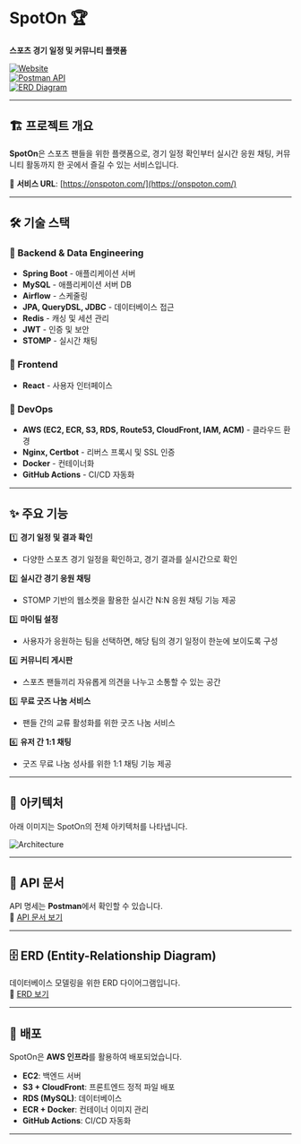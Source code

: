 # SpotOn 🏆  

**스포츠 경기 일정 및 커뮤니티 플랫폼**  

[![Website](https://img.shields.io/badge/website-online-brightgreen)](https://onspoton.com/)  
[![Postman API](https://img.shields.io/badge/API%20Docs-Postman-orange)](https://documenter.getpostman.com/view/38853291/2sAYQWLtf7)  
[![ERD Diagram](https://img.shields.io/badge/ERD-Diagram-blue)](https://www.erdcloud.com/d/9kNb3ACqSjytwmne3)  

---

## 🏗️ 프로젝트 개요  

**SpotOn**은 스포츠 팬들을 위한 플랫폼으로, 경기 일정 확인부터 실시간 응원 채팅, 커뮤니티 활동까지 한 곳에서 즐길 수 있는 서비스입니다.  

🔗 **서비스 URL**: [https://onspoton.com/](https://onspoton.com/)  

---

## 🛠️ 기술 스택  

### 🥇 Backend & Data Engineering
- **Spring Boot** - 애플리케이션 서버
- **MySQL** - 애플리케이션 서버 DB
- **Airflow** - 스케줄링
- **JPA, QueryDSL, JDBC** - 데이터베이스 접근
- **Redis** - 캐싱 및 세션 관리
- **JWT** - 인증 및 보안
- **STOMP** - 실시간 채팅

### 🥈 Frontend
- **React** - 사용자 인터페이스

### 🥉 DevOps
- **AWS (EC2, ECR, S3, RDS, Route53, CloudFront, IAM, ACM)** - 클라우드 환경
- **Nginx, Certbot** - 리버스 프록시 및 SSL 인증
- **Docker** - 컨테이너화
- **GitHub Actions** - CI/CD 자동화

---

## ✨ 주요 기능  

1️⃣ **경기 일정 및 결과 확인**  
   - 다양한 스포츠 경기 일정을 확인하고, 경기 결과를 실시간으로 확인

2️⃣ **실시간 경기 응원 채팅**  
   - STOMP 기반의 웹소켓을 활용한 실시간 N:N 응원 채팅 기능 제공

3️⃣ **마이팀 설정**  
   - 사용자가 응원하는 팀을 선택하면, 해당 팀의 경기 일정이 한눈에 보이도록 구성

4️⃣ **커뮤니티 게시판**  
   - 스포츠 팬들끼리 자유롭게 의견을 나누고 소통할 수 있는 공간

5️⃣ **무료 굿즈 나눔 서비스**  
   - 팬들 간의 교류 활성화를 위한 굿즈 나눔 서비스

6️⃣ **유저 간 1:1 채팅**  
   - 굿즈 무료 나눔 성사를 위한 1:1 채팅 기능 제공

---

## 📌 아키텍처  

아래 이미지는 SpotOn의 전체 아키텍처를 나타냅니다.  

![Architecture](![Image](https://github.com/user-attachments/assets/8c71ba0a-7376-451e-a1a1-37dc674e6c7a))  

---

## 📄 API 문서  

API 명세는 **Postman**에서 확인할 수 있습니다.  
🔗 [API 문서 보기](https://documenter.getpostman.com/view/38853291/2sAYQWLtf7)  

---

## 🗄️ ERD (Entity-Relationship Diagram)  

데이터베이스 모델링을 위한 ERD 다이어그램입니다.  
🔗 [ERD 보기](https://www.erdcloud.com/d/9kNb3ACqSjytwmne3)  

---

## 🚀 배포  

SpotOn은 **AWS 인프라**를 활용하여 배포되었습니다.  

- **EC2**: 백엔드 서버  
- **S3 + CloudFront**: 프론트엔드 정적 파일 배포  
- **RDS (MySQL)**: 데이터베이스  
- **ECR + Docker**: 컨테이너 이미지 관리  
- **GitHub Actions**: CI/CD 자동화  

---
